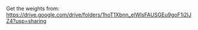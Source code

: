 Get the weights from: https://drive.google.com/drive/folders/1hoT1Xbnn_elWlsFAUSGEu9goF1i2IJZ4?usp=sharing
